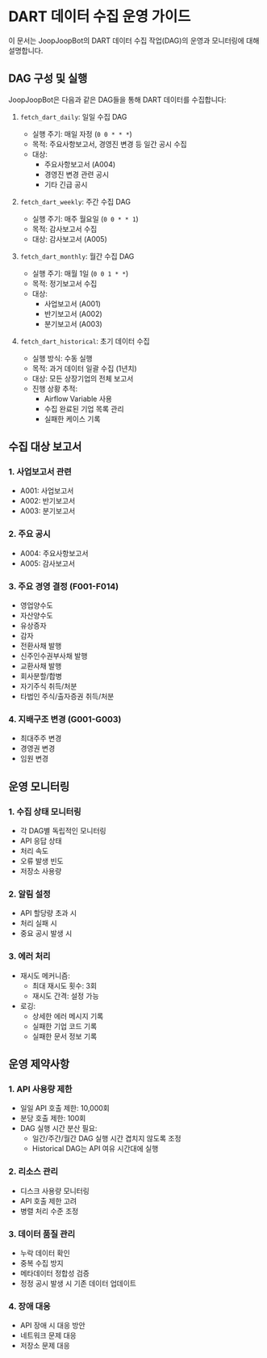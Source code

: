 # DART 데이터 수집 운영 가이드

이 문서는 JoopJoopBot의 DART 데이터 수집 작업(DAG)의 운영과 모니터링에 대해 설명합니다.

## DAG 구성 및 실행

JoopJoopBot은 다음과 같은 DAG들을 통해 DART 데이터를 수집합니다:

1. `fetch_dart_daily`: 일일 수집 DAG
   - 실행 주기: 매일 자정 (`0 0 * * *`)
   - 목적: 주요사항보고서, 경영진 변경 등 일간 공시 수집
   - 대상:
     - 주요사항보고서 (A004)
     - 경영진 변경 관련 공시
     - 기타 긴급 공시

2. `fetch_dart_weekly`: 주간 수집 DAG
   - 실행 주기: 매주 월요일 (`0 0 * * 1`)
   - 목적: 감사보고서 수집
   - 대상: 감사보고서 (A005)

3. `fetch_dart_monthly`: 월간 수집 DAG
   - 실행 주기: 매월 1일 (`0 0 1 * *`)
   - 목적: 정기보고서 수집
   - 대상:
     - 사업보고서 (A001)
     - 반기보고서 (A002)
     - 분기보고서 (A003)

4. `fetch_dart_historical`: 초기 데이터 수집
   - 실행 방식: 수동 실행
   - 목적: 과거 데이터 일괄 수집 (1년치)
   - 대상: 모든 상장기업의 전체 보고서
   - 진행 상황 추적:
     - Airflow Variable 사용
     - 수집 완료된 기업 목록 관리
     - 실패한 케이스 기록

## 수집 대상 보고서

### 1. 사업보고서 관련
- A001: 사업보고서
- A002: 반기보고서
- A003: 분기보고서

### 2. 주요 공시
- A004: 주요사항보고서
- A005: 감사보고서

### 3. 주요 경영 결정 (F001-F014)
- 영업양수도
- 자산양수도
- 유상증자
- 감자
- 전환사채 발행
- 신주인수권부사채 발행
- 교환사채 발행
- 회사분할/합병
- 자기주식 취득/처분
- 타법인 주식/출자증권 취득/처분

### 4. 지배구조 변경 (G001-G003)
- 최대주주 변경
- 경영권 변경
- 임원 변경

## 운영 모니터링

### 1. 수집 상태 모니터링
- 각 DAG별 독립적인 모니터링
- API 응답 상태
- 처리 속도
- 오류 발생 빈도
- 저장소 사용량

### 2. 알림 설정
- API 할당량 초과 시
- 처리 실패 시
- 중요 공시 발생 시

### 3. 에러 처리
- 재시도 메커니즘:
  - 최대 재시도 횟수: 3회
  - 재시도 간격: 설정 가능
- 로깅:
  - 상세한 에러 메시지 기록
  - 실패한 기업 코드 기록
  - 실패한 문서 정보 기록

## 운영 제약사항

### 1. API 사용량 제한
- 일일 API 호출 제한: 10,000회
- 분당 호출 제한: 100회
- DAG 실행 시간 분산 필요:
  - 일간/주간/월간 DAG 실행 시간 겹치지 않도록 조정
  - Historical DAG는 API 여유 시간대에 실행

### 2. 리소스 관리
- 디스크 사용량 모니터링
- API 호출 제한 고려
- 병렬 처리 수준 조정

### 3. 데이터 품질 관리
- 누락 데이터 확인
- 중복 수집 방지
- 메타데이터 정합성 검증
- 정정 공시 발생 시 기존 데이터 업데이트

### 4. 장애 대응
- API 장애 시 대응 방안
- 네트워크 문제 대응
- 저장소 문제 대응 